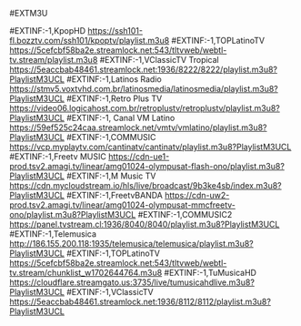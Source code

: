 #EXTM3U

#EXTINF:-1,KpopHD
https://ssh101-fl.bozztv.com/ssh101/kpoptv/playlist.m3u8
#EXTINF:-1,TOPLatinoTV
https://5cefcbf58ba2e.streamlock.net:543/tltvweb/webtl-tv.stream/playlist.m3u8
#EXTINF:-1,VClassicTV Tropical
https://5eaccbab48461.streamlock.net:1936/8222/8222/playlist.m3u8?PlaylistM3UCL
#EXTINF:-1,Latinos Radio
https://stmv5.voxtvhd.com.br/latinosmedia/latinosmedia/playlist.m3u8?PlaylistM3UCL
#EXTINF:-1,Retro Plus TV
https://video06.logicahost.com.br/retroplustv/retroplustv/playlist.m3u8?PlaylistM3UCL
#EXTINF:-1, Canal VM Latino 
https://59ef525c24caa.streamlock.net/vmtv/vmlatino/playlist.m3u8?PlaylistM3UCL
#EXTINF:-1,COMMUSIC
https://vcp.myplaytv.com/cantinatv/cantinatv/playlist.m3u8?PlaylistM3UCL
#EXTINF:-1,Freetv MUSIC
https://cdn-ue1-prod.tsv2.amagi.tv/linear/amg01024-olympusat-flash-ono/playlist.m3u8?PlaylistM3UCL
#EXTINF:-1,M Music TV
https://cdn.mycloudstream.io/hls/live/broadcast/9b3ke4sb/index.m3u8?PlaylistM3UCL
#EXTINF:-1,FreetvBANDA
https://cdn-uw2-prod.tsv2.amagi.tv/linear/amg01024-olympusat-mmcfreetv-ono/playlist.m3u8?PlaylistM3UCL
#EXTINF:-1,COMMUSIC2
https://panel.tvstream.cl:1936/8040/8040/playlist.m3u8?PlaylistM3UCL
#EXTINF:-1,Telemusica
http://186.155.200.118:1935/telemusica/telemusica/playlist.m3u8?PlaylistM3UCL
#EXTINF:-1,TOPLatinoTV
https://5cefcbf58ba2e.streamlock.net:543/tltvweb/webtl-tv.stream/chunklist_w1702644764.m3u8
#EXTINF:-1,TuMusicaHD
https://cloudflare.streamgato.us:3735/live/tumusicahdlive.m3u8?PlaylistM3UCL
#EXTINF:-1,VClassicTV 
https://5eaccbab48461.streamlock.net:1936/8112/8112/playlist.m3u8?PlaylistM3UCL
